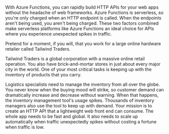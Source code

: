 With Azure Functions, you can rapidly build HTTP APIs for your web apps without the headache of web frameworks. Azure Functions is serverless, so you're only charged when an HTTP endpoint is called. When the endpoints aren't being used, you aren't being charged. These two factors combined make serverless platforms like Azure Functions an ideal choice for APIs where you experience unexpected spikes in traffic.

Pretend for a moment, if you will, that you work for a large online hardware retailer called Tailwind Traders.

Tailwind Traders is a global corporation with a massive online retail operation. You also have brick-and-mortar stores in just about every major city in the world. One of your most critical tasks is keeping up with the inventory of products that you carry.

Logistics specialists need to manage the inventory from all over the globe. You never know when the buying mood will strike, so customer demand can dramatically increase and decrease without warning. When that happens, the inventory management tool's usage spikes. Thousands of inventory managers also use the tool to keep up with demand. Your mission is to create an HTTP API that a lightweight web front end can consume. The whole app needs to be fast and global. It also needs to scale up automatically when traffic unexpectedly spikes without costing a fortune when traffic is low.
